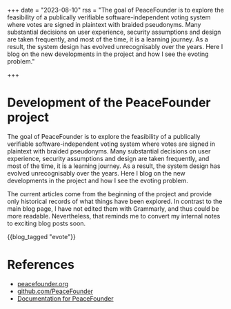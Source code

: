 +++
date = "2023-08-10"
rss = "The goal of PeaceFounder is to explore the feasibility of a publically verifiable software-independent voting system where votes are signed in plaintext with braided pseudonyms. Many substantial decisions on user experience, security assumptions and design are taken frequently, and most of the time, it is a learning journey. As a result, the system design has evolved unrecognisably over the years. Here I blog on the new developments in the project and how I see the evoting problem."

+++

# Development of the PeaceFounder project

The goal of PeaceFounder is to explore the feasibility of a publically verifiable software-independent voting system where votes are signed in plaintext with braided pseudonyms. Many substantial decisions on user experience, security assumptions and design are taken frequently, and most of the time, it is a learning journey. As a result, the system design has evolved unrecognisably over the years. Here I blog on the new developments in the project and how I see the evoting problem. 

The current articles come from the beginning of the project and provide only historical records of what things have been explored. In contrast to the main blog page, I have not edited them with Grammarly, and thus could be more readable. Nevertheless, that reminds me to convert my internal notes to exciting blog posts soon.

{{blog_tagged "evote"}}

# References

- [peacefounder.org](https://peacefounder.org)
- [github.com/PeaceFounder](https://github.com/PeaceFounder)
- [Documentation for PeaceFounder](https://peacefounder.org/PeaceFounder.jl/dev/)
